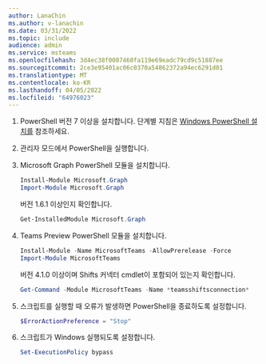 ```yaml
---
author: LanaChin
ms.author: v-lanachin
ms.date: 03/31/2022
ms.topic: include
audience: admin
ms.service: msteams
ms.openlocfilehash: 3d4ec38f0007460fa119e69eadc79cd9c51887ee
ms.sourcegitcommit: 2ce3e95401ac06c0370a54862372a94ec6291d01
ms.translationtype: MT
ms.contentlocale: ko-KR
ms.lasthandoff: 04/05/2022
ms.locfileid: "64976023"
---
```

1. PowerShell 버전 7 이상을 설치합니다. 단계별 지침은 [Windows PowerShell 설치를](/powershell/scripting/install/installing-powershell-on-windows) 참조하세요.

1. 관리자 모드에서 PowerShell을 실행합니다.
1. Microsoft Graph PowerShell 모듈을 설치합니다.

    ```powershell
    Install-Module Microsoft.Graph
    Import-Module Microsoft.Graph
    ```

    버전 1.6.1 이상인지 확인합니다.

    ```powershell
    Get-InstalledModule Microsoft.Graph 
    ```

1. Teams Preview PowerShell 모듈을 설치합니다.

    ```powershell
    Install-Module -Name MicrosoftTeams -AllowPrerelease -Force
    Import-Module MicrosoftTeams 
    ```

    버전 4.1.0 이상이며 Shifts 커넥터 cmdlet이 포함되어 있는지 확인합니다.

    ```powershell
    Get-Command -Module MicrosoftTeams -Name *teamsshiftsconnection* 
    ```

1. 스크립트를 실행할 때 오류가 발생하면 PowerShell을 종료하도록 설정합니다.

    ```powershell
    $ErrorActionPreference = "Stop" 
    ```

1. 스크립트가 Windows 실행되도록 설정합니다.

    ```powershell
    Set-ExecutionPolicy bypass 
    ```
